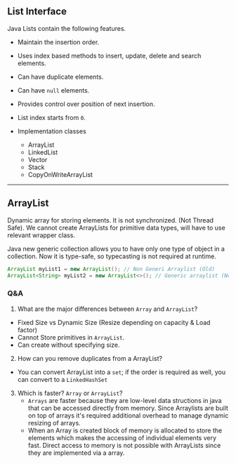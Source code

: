 ## List Interface

Java Lists contain the following features.

- Maintain the insertion order.
- Uses index based methods to insert, update, delete and search elements.
- Can have duplicate elements.
- Can have `null` elements.
- Provides control over position of next insertion.
- List index starts from `0`.
- Implementation classes 
       
  - ArrayList
  - LinkedList
  - Vector
  - Stack
  - CopyOnWriteArrayList
---
  
## ArrayList

Dynamic array for storing elements. It is not synchronized. (Not Thread Safe). We cannot create ArrayLists for primitive data types, will have to use relevant wrapper class.

Java new generic collection allows you to have only one type of object in a collection. Now it is type-safe, so typecasting is not required at runtime.

```java 
ArrayList myList1 = new ArrayList(); // Non Generi Arraylist (Old)
ArrayList<String> myList2 = new ArrayList<>(); // Generic arraylist (New)
```

### Q&A
1) What are the major differences between `Array` and `ArrayList`?
- Fixed Size vs Dynamic Size (Resize depending on capacity & Load factor)
- Cannot Store primitives in `ArrayList`.
- Can create without specifying size.

2) How can you remove duplicates from a ArrayList?
- You can convert ArrayList into a `set`; if the order is required as well, you can convert to a `LinkedHashSet`
3) Which is faster? `Array` or `ArrayList`?
   - `Arrays` are faster because they are low-level data structions in java that can be accessed directly from memory. Since Arraylists are built on top of arrays it's required additional overhead to manage dynamic resizing of arrays.
   - When an Array is created block of memory is allocated to store the elements which makes the accessing of individual elements very fast. Direct access to memory is not possible with ArrayLists since they are implemented via a array.